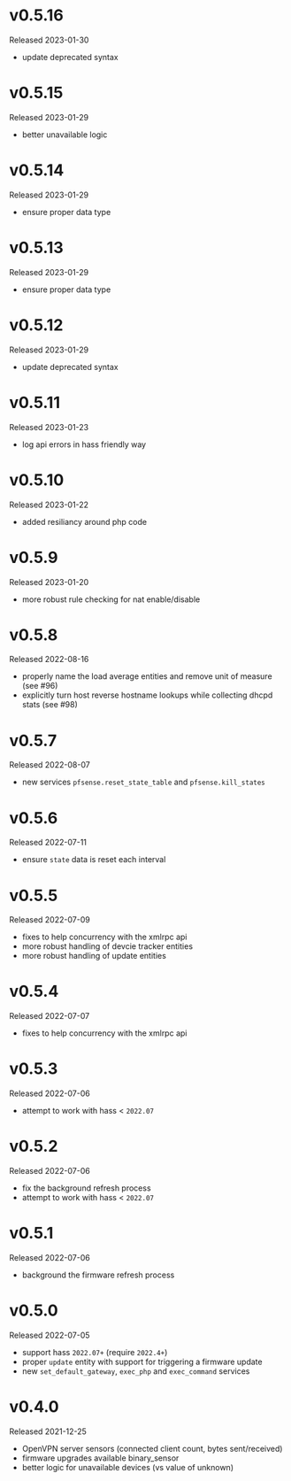 # v0.5.16

Released 2023-01-30

- update deprecated syntax

# v0.5.15

Released 2023-01-29

- better unavailable logic

# v0.5.14

Released 2023-01-29

- ensure proper data type

# v0.5.13

Released 2023-01-29

- ensure proper data type

# v0.5.12

Released 2023-01-29

- update deprecated syntax

# v0.5.11

Released 2023-01-23

- log api errors in hass friendly way

# v0.5.10

Released 2023-01-22

- added resiliancy around php code

# v0.5.9

Released 2023-01-20

- more robust rule checking for nat enable/disable

# v0.5.8

Released 2022-08-16

- properly name the load average entities and remove unit of measure (see #96)
- explicitly turn host reverse hostname lookups while collecting dhcpd stats (see #98)

# v0.5.7

Released 2022-08-07

- new services `pfsense.reset_state_table` and `pfsense.kill_states`

# v0.5.6

Released 2022-07-11

- ensure `state` data is reset each interval

# v0.5.5

Released 2022-07-09

- fixes to help concurrency with the xmlrpc api
- more robust handling of devcie tracker entities
- more robust handling of update entities 

# v0.5.4

Released 2022-07-07

- fixes to help concurrency with the xmlrpc api

# v0.5.3

Released 2022-07-06

- attempt to work with hass < `2022.07`

# v0.5.2

Released 2022-07-06

- fix the background refresh process
- attempt to work with hass < `2022.07`

# v0.5.1

Released 2022-07-06

- background the firmware refresh process

# v0.5.0

Released 2022-07-05

- support hass `2022.07+` (require `2022.4+`)
- proper `update` entity with support for triggering a firmware update
- new `set_default_gateway`, `exec_php` and `exec_command` services

# v0.4.0

Released 2021-12-25

- OpenVPN server sensors (connected client count, bytes sent/received)
- firmware upgrades available binary_sensor
- better logic for unavailable devices (vs value of unknown)
